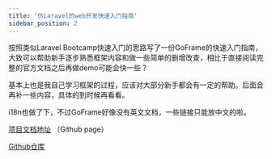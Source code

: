 ```yaml
---
title: '仿Laravel的web开发快速入门指南'
sidebar_position: 2
---
```


按照类似Laravel Bootcamp快速入门的思路写了一份GoFrame的快速入门指南，大致可以帮助新手逐步熟悉框架内容和做一些简单的删增改查，相比于直接阅读完整的官方文档之后再做demo可能会快一些？

基本上也是我自己学习框架的过程，应该对大部分新手都会有一定的帮助。后面会再补一些内容，具体的到时候再看看。

i18n也做了下，不过GoFrame好像没有英文文档，一些链接只能放中文的啦。

[项目文档地址](https://unclechair.github.io/GoFrameBootcamp/zh-cn/) （Github page）

[Github仓库](https://github.com/UncleChair/GoFrameBootcamp)